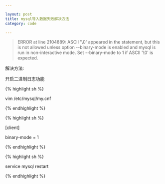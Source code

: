 ```yaml
---

layout: post
title: mysql导入数据失败解决方法
category: code

---
```


> ERROR at line 2104889: ASCII '\0' appeared in the statement, but this is not allowed unless option --binary-mode is enabled and mysql is run in non-interactive mode. Set --binary-mode to 1 if ASCII '\0' is expected.

<!--more-->

解决方法:

开启二进制日志功能

{% highlight sh %}

vim /etc/mysql/my.cnf

{% endhighlight %}

{% highlight sh %}

[client]

binary-mode = 1

{% endhighlight %}

{% highlight sh %}

service mysql restart

{% endhighlight %}

